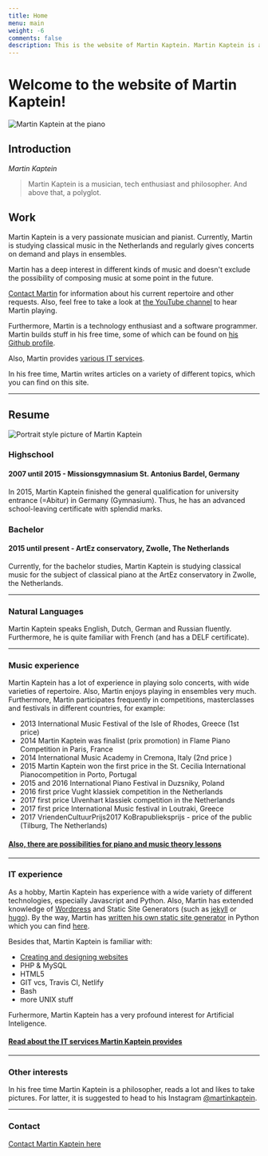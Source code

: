 ```yaml
---
title: Home
menu: main
weight: -6
comments: false
description: This is the website of Martin Kaptein. Martin Kaptein is a musician, pianist, technology enthusiast and speaks a lot of different languages.
---
```

# Welcome to the website of Martin Kaptein!

![Martin Kaptein at the piano](/images/martinkaptein_small.jpg)

## Introduction

*Martin Kaptein*

> Martin Kaptein is a musician, tech enthusiast and philosopher. And above that, a polyglot.

## Work

Martin Kaptein is a very passionate musician and pianist. Currently, Martin is studying classical music in the Netherlands and regularly gives concerts on demand and plays in ensembles.

Martin has a deep interest in different kinds of music and doesn't exclude the possibility of composing music at some point in the future.

[Contact Martin](/contact/) for information about his current repertoire and other requests. Also, feel free to take a look at [the YouTube channel](https://www.youtube.com/channel/UCosUIzMUriRTgg60vh3EwCQ) to hear Martin playing.

Furthermore, Martin is a technology enthusiast and a software programmer. Martin builds stuff in his free time, some of which can be found on [his Github profile](https://github.com/martinkaptein/).

Also, Martin provides [various IT services](/it-services/).

In his free time, Martin writes articles on a variety of different topics, which you can find on this site.

***

## Resume

![Portrait style picture of Martin Kaptein](/images/martinkaptein_portrait.jpg) 

### Highschool

#### 2007 until 2015 - Missionsgymnasium St. Antonius Bardel, Germany

In 2015, Martin Kaptein finished the general qualification for university entrance (=Abitur) in Germany (Gymnasium). Thus, he has an advanced school-leaving certificate with splendid marks.

### Bachelor

#### 2015 until present - ArtEz conservatory, Zwolle, The Netherlands

Currently, for the bachelor studies, Martin Kaptein is studying classical music for the subject of classical piano at the ArtEz conservatory in Zwolle, the Netherlands.

***

### Natural Languages

Martin Kaptein speaks English, Dutch, German and Russian fluently. Furthermore, he is quite familiar with French (and has a DELF certificate).

***

### Music experience

Martin Kaptein has a lot of experience in playing solo concerts, with wide varieties of repertoire. Also, Martin enjoys playing in ensembles very much. Furthermore, Martin participates frequently in competitions, masterclasses and festivals in different countries, for example:

- 2013 International Music Festival of the Isle of Rhodes, Greece (1st price)
- 2014 Martin Kaptein was finalist (prix promotion) in Flame Piano Competition in Paris, France
- 2014 International Music Academy in Cremona, Italy (2nd price )
- 2015 Martin Kaptein won the first price in the St. Cecilia International Pianocompetition in Porto, Portugal
- 2015 and 2016 International Piano Festival in Duzsniky, Poland
- 2016 first price Vught klassiek competition in the Netherlands
- 2017 first price Ulvenhart klassiek competition in the Netherlands
- 2017 first price International Music festival in Loutraki, Greece
- 2017 VriendenCultuurPrijs2017 KoBrapublieksprijs - price of the public (Tilburg, The Netherlands)

<!--#### [Read more about Martin Kaptein as a musician](/musician/)-->

#### [Also, there are possibilities for piano and music theory lessons](/music-lessons/)

***

### IT experience

As a hobby, Martin Kaptein has experience with a wide variety of different technologies, especially Javascript and Python.
Also, Martin has extended knowledge of [Wordpress](https://wordpress.com/) and Static Site Generators (such as [jekyll](https://jekyllrb.com/) or [hugo](https://gohugo.io/)).
By the way, Martin has [written his own static site generator](../blog/pythoncms) in Python which you can find [here](../blog/pythoncms).

Besides that, Martin Kaptein is familiar with:

- [Creating and designing websites](/contact/)
- PHP & MySQL
- HTML5
- GIT vcs, Travis CI, Netlify
- Bash
- more UNIX stuff

Furhermore, Martin Kaptein has a very profound interest for Artificial Inteligence.

#### [Read about the IT services Martin Kaptein provides](/it-services/)

***

### Other interests

In his free time Martin Kaptein is a philosopher, reads a lot and likes to take pictures. For latter, it is suggested to head to his Instagram [@martinkaptein](https://www.instagram.com/martinkaptein/).

***

### Contact

[Contact Martin Kaptein here](/contact/)
